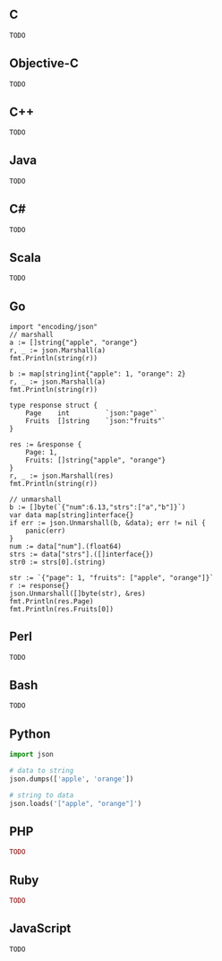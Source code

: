 ## C
```C
TODO
```

## Objective-C
```Objective-C
TODO
```

## C++
```C++
TODO
```
## Java
```Java
TODO
```
## C#
```C#
TODO
```
## Scala
```Scala
TODO
``` 
## Go
```golang
import "encoding/json"
// marshall
a := []string{"apple", "orange"}
r, _ := json.Marshall(a)
fmt.Println(string(r))

b := map[string]int{"apple": 1, "orange": 2}
r, _ := json.Marshall(a)
fmt.Println(string(r))

type response struct {
    Page    int         `json:"page"`
    Fruits  []string    `json:"fruits"`
}

res := &response {
    Page: 1,
    Fruits: []string{"apple", "orange"}
}
r, _ := json.Marshall(res)
fmt.Println(string(r))

// unmarshall
b := []byte(`{"num":6.13,"strs":["a","b"]}`)
var data map[string]interface{}
if err := json.Unmarshall(b, &data); err != nil {
    panic(err)
}
num := data["num"].(float64)
strs := data["strs"].([]interface{})
str0 := strs[0].(string)

str := `{"page": 1, "fruits": ["apple", "orange"]}`
r := response{}
json.Unmarshall([]byte(str), &res)
fmt.Println(res.Page)
fmt.Println(res.Fruits[0])

```

## Perl
```Perl
TODO
```
## Bash
```Bash
TODO
```
## Python
```Python
import json

# data to string
json.dumps(['apple', 'orange'])

# string to data
json.loads('["apple", "orange"]')

```
## PHP
```PHP
TODO
```
## Ruby
```Ruby
TODO
```
## JavaScript
```JavaScript
TODO
```
